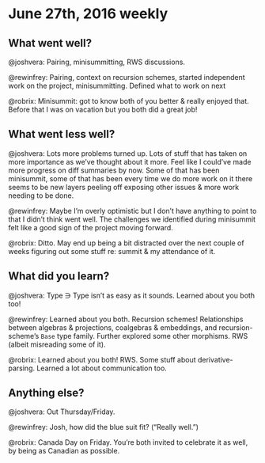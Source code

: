 # June 27th, 2016 weekly

## What went well?

@joshvera: Pairing, minisummitting, RWS discussions.

@rewinfrey: Pairing, context on recursion schemes, started independent work on the project, minisummitting. Defined what to work on next 

@robrix: Minisummit: got to know both of you better & really enjoyed that. Before that I was on vacation but you both did a great job!


## What went less well?

@joshvera: Lots more problems turned up. Lots of stuff that has taken on more importance as we’ve thought about it more. Feel like I could’ve made more progress on diff summaries by now. Some of that has been minisummit, some of that has been every time we do more work on it there seems to be new layers peeling off exposing other issues & more work needing to be done.

@rewinfrey: Maybe I’m overly optimistic but I don’t have anything to point to that I didn’t think went well. The challenges we identified during minisummit felt like a good sign of the project moving forward.

@robrix: Ditto. May end up being a bit distracted over the next couple of weeks figuring out some stuff re: summit & my attendance of it.


## What did you learn?

@joshvera: Type ∋ Type isn’t as easy as it sounds. Learned about you both too!

@rewinfrey: Learned about you both. Recursion schemes! Relationships between algebras & projections, coalgebras & embeddings, and recursion-scheme’s `Base` type family. Further explored some other morphisms. RWS (albeit misreading some of it).

@robrix: Learned about you both! RWS. Some stuff about derivative-parsing. Learned a lot about communication too.


## Anything else?

@joshvera: Out Thursday/Friday.

@rewinfrey: Josh, how did the blue suit fit? (“Really well.”)

@robrix: Canada Day on Friday. You’re both invited to celebrate it as well, by being as Canadian as possible.
